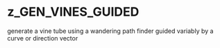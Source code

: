 # z_GEN_VINES_GUIDED

generate a vine tube using a wandering path finder guided variably by a curve or direction vector
